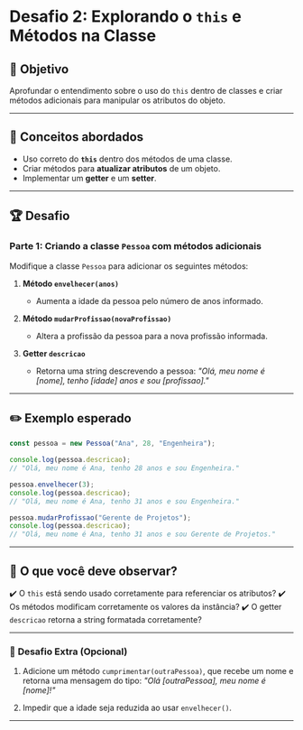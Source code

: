 # Desafio 2: Explorando o `this` e Métodos na Classe

## 📌 Objetivo
Aprofundar o entendimento sobre o uso do `this` dentro de classes e criar métodos adicionais para manipular os atributos do objeto.

---

## 🔹 Conceitos abordados
- Uso correto do **`this`** dentro dos métodos de uma classe.
- Criar métodos para **atualizar atributos** de um objeto.
- Implementar um **getter** e um **setter**.

---

## 🏆 Desafio

### **Parte 1: Criando a classe `Pessoa` com métodos adicionais**
Modifique a classe `Pessoa` para adicionar os seguintes métodos:

1. **Método `envelhecer(anos)`**
   - Aumenta a idade da pessoa pelo número de anos informado.

2. **Método `mudarProfissao(novaProfissao)`**
   - Altera a profissão da pessoa para a nova profissão informada.

3. **Getter `descricao`**
   - Retorna uma string descrevendo a pessoa:
     _"Olá, meu nome é [nome], tenho [idade] anos e sou [profissao]."_

---

## ✏️ Exemplo esperado
```javascript
const pessoa = new Pessoa("Ana", 28, "Engenheira");

console.log(pessoa.descricao); 
// "Olá, meu nome é Ana, tenho 28 anos e sou Engenheira."

pessoa.envelhecer(3);
console.log(pessoa.descricao); 
// "Olá, meu nome é Ana, tenho 31 anos e sou Engenheira."

pessoa.mudarProfissao("Gerente de Projetos");
console.log(pessoa.descricao); 
// "Olá, meu nome é Ana, tenho 31 anos e sou Gerente de Projetos."
```

---

## 🔎 O que você deve observar?
✔️ O `this` está sendo usado corretamente para referenciar os atributos?
✔️ Os métodos modificam corretamente os valores da instância?
✔️ O getter `descricao` retorna a string formatada corretamente?

---

### 🚀 **Desafio Extra (Opcional)**
1. Adicione um método `cumprimentar(outraPessoa)`, que recebe um nome e retorna uma mensagem do tipo:
   _"Olá [outraPessoa], meu nome é [nome]!"_
   
2. Impedir que a idade seja reduzida ao usar `envelhecer()`.

---
